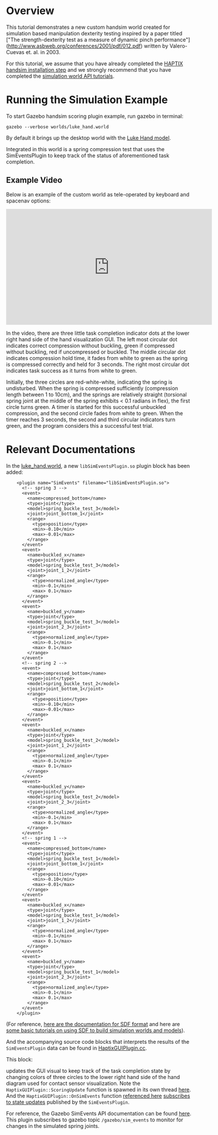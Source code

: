 # Overview

This tutorial demonstrates a new custom handsim world created for simulation based
manipulation dexterity testing inspired by a paper titled
["The strength-dexterity test as a measure of dynamic pinch performance"]
(http://www.asbweb.org/conferences/2001/pdf/012.pdf)
written by Valero-Cuevas et. al. in 2003.

For this tutorial, we assume that you have already completed the
[HAPTIX handsim installation step](/tutorials?tut=haptix_install&cat=haptix)
and we strongly recommend that you have completed the
[simulation world API tutorials](/tutorials?tut=haptix_sim_api&cat=haptix).

# Running the Simulation Example

To start Gazebo handsim scoring plugin example, run gazebo in terminal:

~~~
gazebo --verbose worlds/luke_hand.world
~~~

By default it brings up the desktop world with the [Luke Hand model](/tutorials?tut=haptix_luke_hand&cat=haptix).

Integrated in this world is a spring compression test that uses
the SimEventsPlugin to keep track of the status of aforementioned task completion.

## Example Video

Below is an example of the custom world as tele-operated by keyboard and spacenav options:

<iframe width="560" height="315" src="https://www.youtube.com/embed/pj6mMQOjTPM" frameborder="0" allowfullscreen></iframe>

In the video, there are three little task completion indicator dots at the lower right hand side of the hand visualization GUI.
The left most circular dot indicates correct compression without buckling, green if compressed without buckling, red if uncompressed or buckled.
The middle circular dot indicates compression hold time, it fades from white to green as the spring is compressed correctly and held for 3 seconds.
The right most circular dot indicates task success as it turns from white to green.

Initially, the three circles are red-white-white, indicating the spring is undisturbed.
When the spring is compressed sufficiently (compression length between 1 to 10cm), and
the springs are relatively straight (torsional spring joint at the middle of the spring exhibits < 0.1 radians in flex), the first circle turns green.
A timer is started for this successful unbuckled compression, and the second circle fades from white to green.
When the timer reaches 3 seconds, the second and third circular indicators turn green, and
  the program considers this a successful test trial.

# Relevant Documentations

In the [luke_hand.world](https://bitbucket.org/osrf/handsim/src/8fe03d4d113659c1cc04ea788792b1b7e995c267/worlds/luke_hand.world?at=default&fileviewer=file-view-default#luke_hand.world-4),
  a new `libSimEventsPlugin.so` plugin block has been added:

~~~
    <plugin name="SimEvents" filename="libSimEventsPlugin.so">
      <!-- spring 3 -->
      <event>
        <name>compressed_bottom</name>
        <type>joint</type>
        <model>spring_buckle_test_3</model>
        <joint>joint_bottom_1</joint>
        <range>
          <type>position</type>
          <min>-0.10</min>
          <max>-0.01</max>
        </range>
      </event>
      <event>
        <name>buckled_x</name>
        <type>joint</type>
        <model>spring_buckle_test_3</model>
        <joint>joint_1_2</joint>
        <range>
          <type>normalized_angle</type>
          <min>-0.1</min>
          <max> 0.1</max>
        </range>
      </event>
      <event>
        <name>buckled_y</name>
        <type>joint</type>
        <model>spring_buckle_test_3</model>
        <joint>joint_2_3</joint>
        <range>
          <type>normalized_angle</type>
          <min>-0.1</min>
          <max> 0.1</max>
        </range>
      </event>
      <!-- spring 2 -->
      <event>
        <name>compressed_bottom</name>
        <type>joint</type>
        <model>spring_buckle_test_2</model>
        <joint>joint_bottom_1</joint>
        <range>
          <type>position</type>
          <min>-0.10</min>
          <max>-0.01</max>
        </range>
      </event>
      <event>
        <name>buckled_x</name>
        <type>joint</type>
        <model>spring_buckle_test_2</model>
        <joint>joint_1_2</joint>
        <range>
          <type>normalized_angle</type>
          <min>-0.1</min>
          <max> 0.1</max>
        </range>
      </event>
      <event>
        <name>buckled_y</name>
        <type>joint</type>
        <model>spring_buckle_test_2</model>
        <joint>joint_2_3</joint>
        <range>
          <type>normalized_angle</type>
          <min>-0.1</min>
          <max> 0.1</max>
        </range>
      </event>
      <!-- spring 1 -->
      <event>
        <name>compressed_bottom</name>
        <type>joint</type>
        <model>spring_buckle_test_1</model>
        <joint>joint_bottom_1</joint>
        <range>
          <type>position</type>
          <min>-0.10</min>
          <max>-0.01</max>
        </range>
      </event>
      <event>
        <name>buckled_x</name>
        <type>joint</type>
        <model>spring_buckle_test_1</model>
        <joint>joint_1_2</joint>
        <range>
          <type>normalized_angle</type>
          <min>-0.1</min>
          <max> 0.1</max>
        </range>
      </event>
      <event>
        <name>buckled_y</name>
        <type>joint</type>
        <model>spring_buckle_test_1</model>
        <joint>joint_2_3</joint>
        <range>
          <type>normalized_angle</type>
          <min>-0.1</min>
          <max> 0.1</max>
        </range>
      </event>
    </plugin>
~~~

(For reference, [here are the documentation for SDF format](http://www.sdformat.org/) and here are [some basic tutorials on using SDF to build simulation worlds and models](/tutorials?cat=build_world)).

And the accompanying source code blocks that interprets the results of the `SimEventsPlugin` data can be found in
[HaptixGUIPlugin.cc](https://bitbucket.org/osrf/handsim/src/default/src/HaptixGUIPlugin.cc).

This block:

<include lang='c' src='https://bitbucket.org/osrf/handsim/raw/d8e8f7e996266a85dc15e63687d1c8ee15e4bab7/src/HaptixGUIPlugin.cc' from='/void HaptixGUIPlugin::ScoringUpdate\(\)/' to='/void HaptixGUIPlugin::PollTracking/' /> 

updates the GUI visual to keep track of the task completion state by changing colors of three circles to the lower right hand
side of the hand diagram used for contact sensor visualization.
Note the `HaptixGUIPlugin::ScoringUpdate` function is spawned in its own thread [here](https://bitbucket.org/osrf/handsim/src/d8e8f7e996266a85dc15e63687d1c8ee15e4bab7/src/HaptixGUIPlugin.cc?at=default&fileviewer=file-view-default#HaptixGUIPlugin.cc-718).
And the `HaptixGUIPlugin::OnSimEvents` function [referenced here](https://bitbucket.org/osrf/handsim/src/d8e8f7e996266a85dc15e63687d1c8ee15e4bab7/src/HaptixGUIPlugin.cc?at=default&fileviewer=file-view-default#HaptixGUIPlugin.cc-1560) [subscribes to state updates](https://bitbucket.org/osrf/handsim/src/d8e8f7e996266a85dc15e63687d1c8ee15e4bab7/src/HaptixGUIPlugin.cc?at=default&fileviewer=file-view-default#HaptixGUIPlugin.cc-463) published by the `SimEventsPlugin`.

For reference, the Gazebo SimEvents API documentation can be found
[here](http://osrf-distributions.s3.amazonaws.com/gazebo/api/dev/classgazebo_1_1SimEventsPlugin.html).
This plugin subscribes to gazebo topic `/gazebo/sim_events` to monitor for changes in the simulated spring joints.

